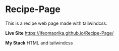 # Recipe-Page
This is a recipe web page made with tailwindcss.

**Live Site**
https://ifeomaorika.github.io/Recipe-Page/

**My Stack**
HTML and tailwindcss
